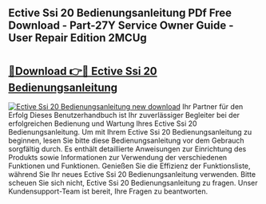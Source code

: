 ## Ective Ssi 20 Bedienungsanleitung PDf Free Download - Part-27Y Service Owner Guide - User Repair Edition 2MCUg

# <h2><a href="http://df4s8pj.blite.top/?on=Ective+Ssi+20+Bedienungsanleitung">🔗Download 👉🔴 Ective Ssi 20 Bedienungsanleitung</a></h2>

[![Ective Ssi 20 Bedienungsanleitung new download](https://i.imgur.com/lujVjoI.png)](http://df4s8pj.blite.top/?on=Ective+Ssi+20+Bedienungsanleitung)
Ihr Partner für den Erfolg Dieses Benutzerhandbuch ist Ihr zuverlässiger Begleiter bei der erfolgreichen Bedienung und Wartung Ihres Ective Ssi 20 Bedienungsanleitung. Um mit Ihrem Ective Ssi 20 Bedienungsanleitung zu beginnen, lesen Sie bitte diese Bedienungsanleitung vor dem Gebrauch sorgfältig durch. Es enthält detaillierte Anweisungen zur Einrichtung des Produkts sowie Informationen zur Verwendung der verschiedenen Funktionen und Funktionen. Genießen Sie die Effizienz der Funktionsliste, während Sie Ihr neues Ective Ssi 20 Bedienungsanleitung verwenden. Bitte scheuen Sie sich nicht, Ective Ssi 20 Bedienungsanleitung zu fragen. Unser Kundensupport-Team ist bereit, Ihre Fragen zu beantworten.
